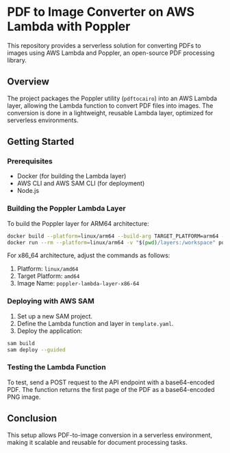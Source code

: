 # PDF to Image Converter on AWS Lambda with Poppler

This repository provides a serverless solution for converting PDFs to images using AWS Lambda and Poppler, an open-source PDF processing library.

## Overview

The project packages the Poppler utility (`pdftocairo`) into an AWS Lambda layer, allowing the Lambda function to convert PDF files into images. The conversion is done in a lightweight, reusable Lambda layer, optimized for serverless environments.

## Getting Started

### Prerequisites

- Docker (for building the Lambda layer)
- AWS CLI and AWS SAM CLI (for deployment)
- Node.js

### Building the Poppler Lambda Layer

To build the Poppler layer for ARM64 architecture:
```bash
docker build --platform=linux/arm64 --build-arg TARGET_PLATFORM=arm64 -f ./layers/poppler/Dockerfile -t poppler-lambda-layer-arm ./layers/poppler
docker run --rm --platform=linux/arm64 -v "$(pwd)/layers:/workspace" poppler-lambda-layer-arm
```

For x86_64 architecture, adjust the commands as follows:

1. Platform: `linux/amd64`
2. Target Platform: `amd64`
3. Image Name: `poppler-lambda-layer-x86-64`


### Deploying with AWS SAM

1. Set up a new SAM project.
2. Define the Lambda function and layer in `template.yaml`.
3. Deploy the application:

```bash
sam build
sam deploy --guided
```

### Testing the Lambda Function
To test, send a POST request to the API endpoint with a base64-encoded PDF. The function returns the first page of the PDF as a base64-encoded PNG image.


## Conclusion
This setup allows PDF-to-image conversion in a serverless environment, making it scalable and reusable for document processing tasks.